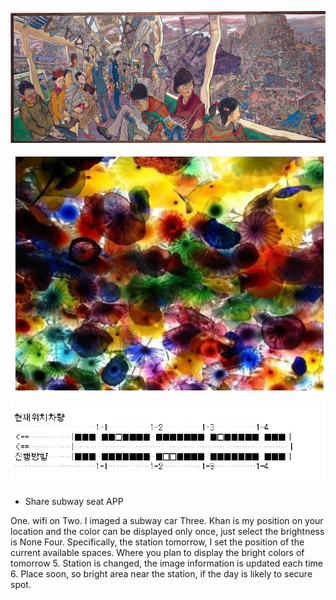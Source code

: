 

![line2](../project_images/maincover.jpg?raw=true "Example Image")

![line22](../project_images/cover02.png?raw=true "Example Image")

![line22](../project_images/subway02.jpg?raw=true "subway02")

- Share subway seat APP 

One. wifi on 
Two. I imaged a subway car 
Three. Khan is my position on your location and the color can be displayed only once, just select the brightness is None 
Four. Specifically, the station tomorrow, I set the position of the current available spaces. Where you plan to display the bright colors of tomorrow 
5. Station is changed, the image information is updated each time 
6. Place soon, so bright area near the station, if the day is likely to secure spot.
